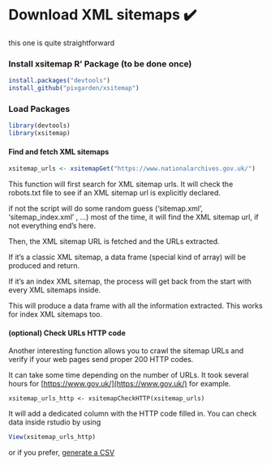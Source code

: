 # Download XML sitemaps ✔️

this one is quite straightforward

### Install xsitemap R’ Package \(to be done once\)

```r
install.packages("devtools")
install_github("pixgarden/xsitemap")

```

### Load Packages

```r
library(devtools)
library(xsitemap)
```

#### Find and fetch XML sitemaps

```r
xsitemap_urls <- xsitemapGet("https://www.nationalarchives.gov.uk/")
```

This function will first search for XML sitemap urls. It will check the robots.txt file to see if an XML sitemap url is explicitly declared.

if not the script will do some random guess \(‘sitemap.xml’, ‘sitemap\_index.xml’ , …\) most of the time, it will find the XML sitemap url, if not everything end’s here.

Then, the XML sitemap URL is fetched and the URLs extracted.

If it’s a classic XML sitemap, a data frame \(special kind of array\) will be produced and return.

If it’s an index XML sitemap, the process will get back from the start with every XML sitemaps inside.

This will produce a data frame with all the information extracted. This works for index XML sitemaps too.

#### \(optional\) Check URLs HTTP code

Another interesting function allows you to crawl the sitemap URLs and verify if your web pages send proper 200 HTTP codes.

It can take some time depending on the number of URLs. It took several hours for [https://www.gov.uk/](https://www.gov.uk/) for example.

```text
xsitemap_urls_http <- xsitemapCheckHTTP(xsitemap_urls)
```

It will add a dedicated column with the HTTP code filled in. You can check data inside rstudio by using 

```r
View(xsitemap_urls_http)
```

or if you prefer, [generate a CSV](../export-data/send-and-read-seo-data-to-excel.md#export-your-data-into-a-csv) 

